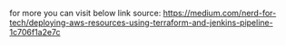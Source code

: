 for more you can visit below link
source: https://medium.com/nerd-for-tech/deploying-aws-resources-using-terraform-and-jenkins-pipeline-1c706f1a2e7c